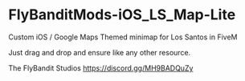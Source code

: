 # FlyBanditMods-iOS_LS_Map-Lite
Custom iOS / Google Maps Themed minimap for Los Santos in FiveM

Just drag and drop and ensure like any other resource.

The FlyBandit Studios
https://discord.gg/MH9BADQuZy
